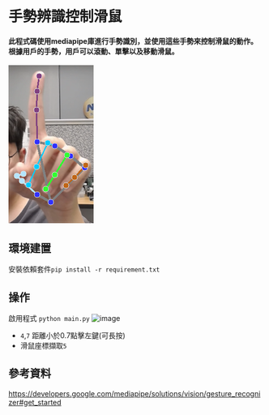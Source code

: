 # 手勢辨識控制滑鼠

#### 此程式碼使用mediapipe庫進行手勢識別，並使用這些手勢來控制滑鼠的動作。根據用戶的手勢，用戶可以滾動、單擊以及移動滑鼠。

![pic](demo.png)

## 環境建置
安裝依賴套件`pip install -r requirement.txt` 


## 操作
啟用程式 `python main.py`
![image](https://github.com/bensonbs/gesture-recognition/assets/120996184/9589e2b9-8096-4b1e-9668-ee48bd3db351)
- `4`,`7` 距離小於0.7點擊左鍵(可長按)
- 滑鼠座標擷取`5`

## 參考資料
https://developers.google.com/mediapipe/solutions/vision/gesture_recognizer#get_started
